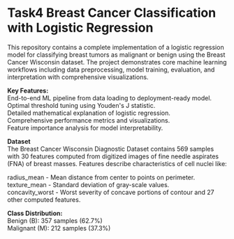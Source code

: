 # Task4 Breast Cancer Classification with Logistic Regression
                                                                                                                                                                         
This repository contains a complete implementation of a logistic regression model for classifying breast tumors as malignant or benign using the Breast Cancer Wisconsin dataset. The project demonstrates core machine learning workflows including data preprocessing, model training, evaluation, and interpretation with comprehensive visualizations.                                                                                                                                            

**Key Features:**                                                                                                                                                        
End-to-end ML pipeline from data loading to deployment-ready model.                                                                                                      
Optimal threshold tuning using Youden's J statistic.                                                                                                                     
Detailed mathematical explanation of logistic regression.                                                                                                                
Comprehensive performance metrics and visualizations.                                                                                                                    
Feature importance analysis for model interpretability.                                                                                                                 

**Dataset**                                                                                                                                                          
The Breast Cancer Wisconsin Diagnostic Dataset contains 569 samples with 30 features computed from digitized images of fine needle aspirates (FNA) of breast masses. Features describe characteristics of cell nuclei like:                                                                                                       

radius_mean - Mean distance from center to points on perimeter.                                                                                                       
texture_mean - Standard deviation of gray-scale values.                                                                                                               
concavity_worst - Worst severity of concave portions of contour and 27 other computed features.                                                                      

**Class Distribution:**                                                                                                                                              
Benign (B): 357 samples (62.7%)                                                                                                                                      
Malignant (M): 212 samples (37.3%)                                                                                                                                   




